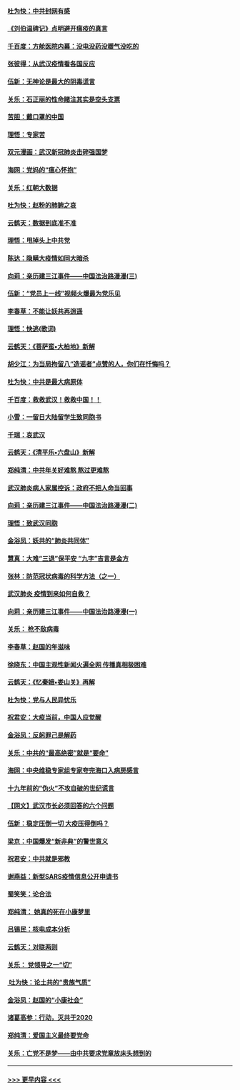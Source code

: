 #### [吐为快：中共封网有感](../pages/nsc993/n11852575.md?t=02081044) 
#### [《刘伯温碑记》点明避开瘟疫的真言](../pages/nsc993/n11852128.md?t=02081044) 
#### [千百度：方舱医院内幕：没电没药没暖气没吃的](../pages/nsc993/n11850211.md?t=02081044) 
#### [张彼得：从武汉疫情看各国反应](../pages/nsc993/n11850102.md?t=02081044) 
#### [伍新：无神论是最大的阴毒谎言](../pages/nsc993/n11846129.md?t=02081044) 
#### [关乐：石正丽的性命赌注其实是空头支票](../pages/nsc993/n11846109.md?t=02081044) 
#### [苦胆：戴口罩的中国](../pages/nsc993/n11845576.md?t=02081044) 
#### [理悟：专家苦](../pages/nsc993/n11845564.md?t=02081044) 
#### [双元漫画：武汉新冠肺炎击碎强国梦](../pages/nsc993/n11843320.md?t=02081044) 
#### [海网：党妈的“瘟心怀抱”](../pages/nsc993/n11840740.md?t=02081044) 
#### [关乐：红朝大数据](../pages/nsc993/n11840675.md?t=02081044) 
#### [吐为快：赵粉的肺腑之哀](../pages/nsc993/n11840618.md?t=02081044) 
#### [云鹤天：数据到底准不准](../pages/nsc993/n11840325.md?t=02081044) 
#### [理悟：甩掉头上中共党](../pages/nsc993/n11838826.md?t=02081044) 
#### [陈达：隐瞒大疫情如同大暗杀](../pages/nsc993/n11838771.md?t=02081044) 
#### [向莉：亲历建三江事件——中国法治路漫漫(三)](../pages/nsc993/n11831825.md?t=02081044) 
#### [伍新：“党员上一线”视频火爆最为党乐见](../pages/nsc993/n11838200.md?t=02081044) 
#### [李春草：不能让妖共再逍遥](../pages/nsc993/n11838102.md?t=02081044) 
#### [理悟：快逃(歌词)](../pages/nsc993/n11838083.md?t=02081044) 
#### [云鹤天：《菩萨蛮▪大柏地》新解](../pages/nsc993/n11838059.md?t=02081044) 
#### [胡少江：为当局拘留八“造谣者”点赞的人，你们在忏悔吗？](../pages/nsc993/n11836801.md?t=02081044) 
#### [吐为快：中共是最大病原体](../pages/nsc993/n11836748.md?t=02081044) 
#### [千百度：救救武汉！救救中国！！](../pages/nsc993/n11836145.md?t=02081044) 
#### [小雪：一留日大陆留学生致同胞书](../pages/nsc993/n11834624.md?t=02081044) 
#### [千瑞：哀武汉](../pages/nsc993/n11833647.md?t=02081044) 
#### [云鹤天：《清平乐▪六盘山》新解](../pages/nsc993/n11833611.md?t=02081044) 
#### [郑纯清：中共年关好难熬 熬过更难熬](../pages/nsc993/n11833489.md?t=02081044) 
#### [武汉肺炎病人家属控诉：政府不把人命当回事](../pages/nsc993/n11833205.md?t=02081044) 
#### [向莉：亲历建三江事件——中国法治路漫漫(二)](../pages/nsc993/n11829102.md?t=02081044) 
#### [理悟：致武汉同胞](../pages/nsc993/n11831522.md?t=02081044) 
#### [金浴凤：妖共的“肺炎共同体”](../pages/nsc993/n11829448.md?t=02081044) 
#### [慧真：大难“三退”保平安 “九字”吉言是金方](../pages/nsc993/n11829501.md?t=02081044) 
#### [张林：防范冠状病毒的科学方法（之一）](../pages/nsc993/n11828618.md?t=02081044) 
#### [武汉肺炎 疫情到来如何自救？](../pages/nsc993/n11827632.md?t=02081044) 
#### [向莉：亲历建三江事件——中国法治路漫漫(一)](../pages/nsc993/n11827190.md?t=02081044) 
#### [关乐： 枪不敌病毒](../pages/nsc993/n11826746.md?t=02081044) 
#### [李春草：赵国的年滋味](../pages/nsc993/n11826321.md?t=02081044) 
#### [徐晓东：中国主观性新闻火遍全网 传播真相极困难](../pages/nsc993/n11826508.md?t=02081044) 
#### [云鹤天：《忆秦娥▪娄山关》再解](../pages/nsc993/n11824682.md?t=02081044) 
#### [吐为快：党与人民异忧乐](../pages/nsc993/n11824660.md?t=02081044) 
#### [祝君安：大疫当前，中国人应觉醒](../pages/nsc993/n11821946.md?t=02081044) 
#### [金浴凤：反躬罪己是解药](../pages/nsc993/n11820280.md?t=02081044) 
#### [关乐：中共的“最高绝密”就是“要命”](../pages/nsc993/n11816946.md?t=02081044) 
#### [海网：中央维稳专家组专家夸完海口入病房感言](../pages/nsc993/n11815138.md?t=02081044) 
#### [十九年前的“伪火”不攻自破的世纪谎言](../pages/nsc993/n11813238.md?t=02081044) 
#### [【网文】武汉市长必须回答的六个问题](../pages/nsc993/n11813848.md?t=02081044) 
#### [伍新：稳定压倒一切 大疫压得倒吗？](../pages/nsc993/n11812634.md?t=02081044) 
#### [梁京：中国爆发“新非典”的警世意义](../pages/nsc993/n11812554.md?t=02081044) 
#### [祝君安：中共就是邪教](../pages/nsc993/n11812431.md?t=02081044) 
#### [谢燕益：新型SARS疫情信息公开申请书](../pages/nsc993/n11808840.md?t=02081044) 
#### [蜀笑笑：论合法](../pages/nsc993/n11808064.md?t=02081044) 
#### [郑纯清： 她真的死在小康梦里](../pages/nsc993/n11806623.md?t=02081044) 
#### [吕锡民：核电成本分析](../pages/nsc993/n11806284.md?t=02081044) 
#### [云鹤天：对联两则](../pages/nsc993/n11805957.md?t=02081044) 
#### [关乐： 党领导之一“切”](../pages/nsc993/n11804505.md?t=02081044) 
#### [ 吐为快：论土共的“贵族气质”](../pages/nsc993/n11804490.md?t=02081044) 
#### [金浴凤：赵国的“小康社会”](../pages/nsc993/n11804452.md?t=02081044) 
#### [诸葛高参：行动，灭共于2020](../pages/nsc993/n11804120.md?t=02081044) 
#### [郑纯清：爱国主义最终要党命](../pages/nsc993/n11802197.md?t=02081044) 
#### [关乐：亡党不是梦——由中共要求党章放床头想到的](../pages/nsc993/n11802156.md?t=02081044) 

----
#### [ >>> 更早内容 <<< ](../indexes/nsc993-earlier.md)
